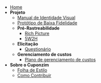 - [Home](/)
- **Projeto**
  - [Manual de Identidade Visual](ManualIdentidadeVisual.md)
  - [Protótipo de Baixa Fidelidade](PrototipoBaixo.md)
  - **Pré-Rastreabilidade**
    - [Rich Picture](rich_picture.md)
    - [5W2H](5W2H.md)
  - **Elicitação**
    - [Questionário](Questionário.md)
  - **Gerenciamento de custos**
    - [Plano de gerenciamento de custos](PlanoDeGerenciamentoDeCustos.md)
- **Sobre o Cuponzim**
    - [Folha de Estilo](folhaDeEstilo.md)
    - [Como Contribuir](comoContribuir.md)
